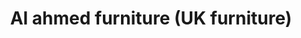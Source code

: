 ---
title: "Al ahmed furniture (UK furniture)"
url: /karachi/al-ahmed-furniture-uk-furniture/
shop: furniture
---